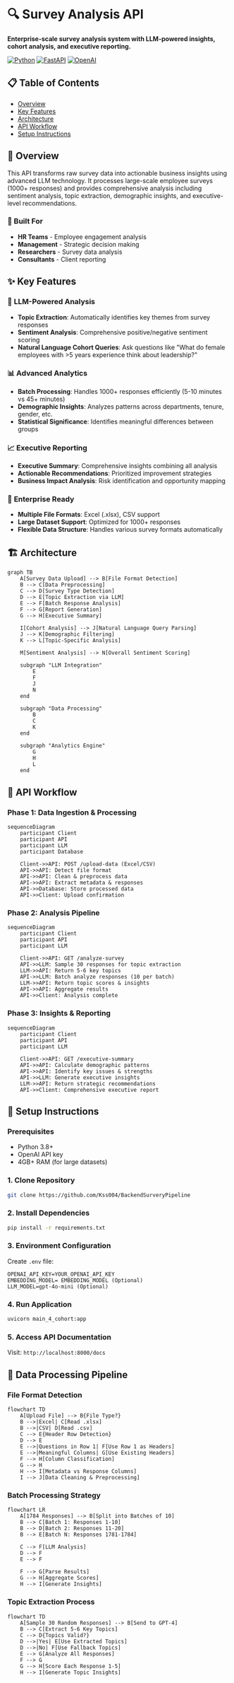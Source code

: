 # 🔍 Survey Analysis API

**Enterprise-scale survey analysis system with LLM-powered insights, cohort analysis, and executive reporting.**

[![Python](https://img.shields.io/badge/Python-3.8+-blue.svg)](https://python.org)
[![FastAPI](https://img.shields.io/badge/FastAPI-0.100+-green.svg)](https://fastapi.tiangolo.com)
[![OpenAI](https://img.shields.io/badge/OpenAI-GPT--4-orange.svg)](https://openai.com)

## 📋 Table of Contents
- [Overview](#overview)
- [Key Features](#key-features)
- [Architecture](#architecture)
- [API Workflow](#api-workflow)
- [Setup Instructions](#setup-instructions)


## 🎯 Overview

This API transforms raw survey data into actionable business insights using advanced LLM technology. It processes large-scale employee surveys (1000+ responses) and provides comprehensive analysis including sentiment analysis, topic extraction, demographic insights, and executive-level recommendations.

### 🏢 Built For
- **HR Teams** - Employee engagement analysis
- **Management** - Strategic decision making
- **Researchers** - Survey data analysis
- **Consultants** - Client reporting

## ✨ Key Features

### 🤖 **LLM-Powered Analysis**
- **Topic Extraction**: Automatically identifies key themes from survey responses
- **Sentiment Analysis**: Comprehensive positive/negative sentiment scoring
- **Natural Language Cohort Queries**: Ask questions like "What do female employees with >5 years experience think about leadership?"

### 📊 **Advanced Analytics**
- **Batch Processing**: Handles 1000+ responses efficiently (5-10 minutes vs 45+ minutes)
- **Demographic Insights**: Analyzes patterns across departments, tenure, gender, etc.
- **Statistical Significance**: Identifies meaningful differences between groups

### 📈 **Executive Reporting**
- **Executive Summary**: Comprehensive insights combining all analysis
- **Actionable Recommendations**: Prioritized improvement strategies
- **Business Impact Analysis**: Risk identification and opportunity mapping

### 🔧 **Enterprise Ready**
- **Multiple File Formats**: Excel (.xlsx), CSV support
- **Large Dataset Support**: Optimized for 1000+ responses
- **Flexible Data Structure**: Handles various survey formats automatically

## 🏗️ Architecture

```mermaid
graph TB
    A[Survey Data Upload] --> B[File Format Detection]
    B --> C[Data Preprocessing]
    C --> D[Survey Type Detection]
    D --> E[Topic Extraction via LLM]
    E --> F[Batch Response Analysis]
    F --> G[Report Generation]
    G --> H[Executive Summary]
    
    I[Cohort Analysis] --> J[Natural Language Query Parsing]
    J --> K[Demographic Filtering]
    K --> L[Topic-Specific Analysis]
    
    M[Sentiment Analysis] --> N[Overall Sentiment Scoring]
    
    subgraph "LLM Integration"
        E
        F
        J
        N
    end
    
    subgraph "Data Processing"
        B
        C
        K
    end
    
    subgraph "Analytics Engine"
        G
        H
        L
    end
```

## 🔄 API Workflow

### **Phase 1: Data Ingestion & Processing**
```mermaid
sequenceDiagram
    participant Client
    participant API
    participant LLM
    participant Database
    
    Client->>API: POST /upload-data (Excel/CSV)
    API->>API: Detect file format
    API->>API: Clean & preprocess data
    API->>API: Extract metadata & responses
    API->>Database: Store processed data
    API->>Client: Upload confirmation
```

### **Phase 2: Analysis Pipeline**
```mermaid
sequenceDiagram
    participant Client
    participant API
    participant LLM
    
    Client->>API: GET /analyze-survey
    API->>LLM: Sample 30 responses for topic extraction
    LLM->>API: Return 5-6 key topics
    API->>LLM: Batch analyze responses (10 per batch)
    LLM->>API: Return topic scores & insights
    API->>API: Aggregate results
    API->>Client: Analysis complete
```

### **Phase 3: Insights & Reporting**
```mermaid
sequenceDiagram
    participant Client
    participant API
    participant LLM
    
    Client->>API: GET /executive-summary
    API->>API: Calculate demographic patterns
    API->>API: Identify key issues & strengths
    API->>LLM: Generate executive insights
    LLM->>API: Return strategic recommendations
    API->>Client: Comprehensive executive report
```

## 🚀 Setup Instructions

### **Prerequisites**
- Python 3.8+
- OpenAI API key
- 4GB+ RAM (for large datasets)

### **1. Clone Repository**
```bash
git clone https://github.com/Kss004/BackendSurveryPipeline
```

### **2. Install Dependencies**
```bash
pip install -r requirements.txt
```

### **3. Environment Configuration**
Create `.env` file:
```
OPENAI_API_KEY=YOUR_OPENAI_API_KEY
EMBEDDING_MODEL= EMBEDDING_MODEL (Optional)
LLM_MODEL=gpt-4o-mini (Optional)
```

### **4. Run Application**
```bash
uvicorn main_4_cohort:app      
```

### **5. Access API Documentation**
Visit: `http://localhost:8000/docs`

## 🔧 Data Processing Pipeline

### **File Format Detection**
```mermaid
flowchart TD
    A[Upload File] --> B{File Type?}
    B -->|Excel| C[Read .xlsx]
    B -->|CSV| D[Read .csv]
    C --> E{Header Row Detection}
    D --> E
    E -->|Questions in Row 1| F[Use Row 1 as Headers]
    E -->|Meaningful Columns| G[Use Existing Headers]
    F --> H[Column Classification]
    G --> H
    H --> I[Metadata vs Response Columns]
    I --> J[Data Cleaning & Preprocessing]
```

### **Batch Processing Strategy**
```mermaid
flowchart LR
    A[1784 Responses] --> B[Split into Batches of 10]
    B --> C[Batch 1: Responses 1-10]
    B --> D[Batch 2: Responses 11-20]
    B --> E[Batch N: Responses 1781-1784]
    
    C --> F[LLM Analysis]
    D --> F
    E --> F
    
    F --> G[Parse Results]
    G --> H[Aggregate Scores]
    H --> I[Generate Insights]
```

### **Topic Extraction Process**
```mermaid
flowchart TD
    A[Sample 30 Random Responses] --> B[Send to GPT-4]
    B --> C[Extract 5-6 Key Topics]
    C --> D{Topics Valid?}
    D -->|Yes| E[Use Extracted Topics]
    D -->|No| F[Use Fallback Topics]
    E --> G[Analyze All Responses]
    F --> G
    G --> H[Score Each Response 1-5]
    H --> I[Generate Topic Insights]
```

